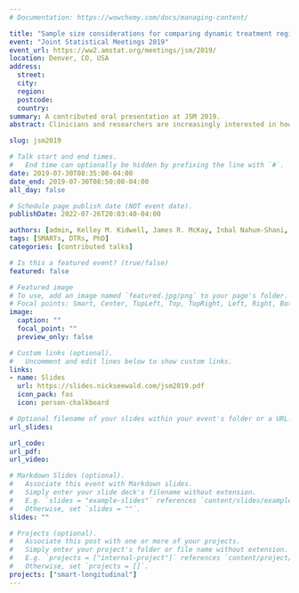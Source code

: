 ```yaml
---
# Documentation: https://wowchemy.com/docs/managing-content/

title: "Sample size considerations for comparing dynamic treatment regimens in a SMART with a longitudinal outcome"
event: "Joint Statistical Meetings 2019"
event_url: https://ww2.amstat.org/meetings/jsm/2019/
location: Denver, CO, USA
address:
  street:
  city:
  region:
  postcode:
  country:
summary: A contributed oral presentation at JSM 2019.
abstract: Clinicians and researchers are increasingly interested in how best to individualize interventions. A dynamic treatment regimen (DTR) is a sequence of pre-specified decision rules which guide the delivery of a course of treatments that is tailored to the changing needs of the individual. The sequential multiple-assignment randomized trial (SMART) is a research tool that can be used to inform the construction of effective DTRs. We introduce sample size formulae for SMARTs in which the primary aim is to compare two embedded DTRs using a continuous repeated-measures outcome collected at three timepoints throughout the study. The method is based on a longitudinal analysis that accounts for unique features of a SMART, including modeling constraints and the over/under-representation of different sequences of treatment among participants. We also extend the method to choose both sample size and the number of measurement occasions in a SMART in order to maximize statistical power subject to a budget constraint. We illustrate the method using ENGAGE, a SMART aimed at developing a DTR for re-engaging patients with alcohol and/or cocaine use disorders who have dropped out of treatment. 

slug: jsm2019

# Talk start and end times.
#   End time can optionally be hidden by prefixing the line with `#`.
date: 2019-07-30T08:35:00-04:00
date_end: 2019-07-30T08:50:00-04:00
all_day: false

# Schedule page publish date (NOT event date).
publishDate: 2022-07-26T20:03:40-04:00

authors: [admin, Kelley M. Kidwell, James R. McKay, Inbal Nahum-Shani, Tianshuang Wu, Daniel Almirall]
tags: [SMARTs, DTRs, PhD]
categories: [contributed talks]

# Is this a featured event? (true/false)
featured: false

# Featured image
# To use, add an image named `featured.jpg/png` to your page's folder. 
# Focal points: Smart, Center, TopLeft, Top, TopRight, Left, Right, BottomLeft, Bottom, BottomRight.
image:
  caption: ""
  focal_point: ""
  preview_only: false

# Custom links (optional).
#   Uncomment and edit lines below to show custom links.
links:
- name: Slides
  url: https://slides.nickseewald.com/jsm2019.pdf
  icon_pack: fas
  icon: person-chalkboard

# Optional filename of your slides within your event's folder or a URL.
url_slides:

url_code:
url_pdf:
url_video:

# Markdown Slides (optional).
#   Associate this event with Markdown slides.
#   Simply enter your slide deck's filename without extension.
#   E.g. `slides = "example-slides"` references `content/slides/example-slides.md`.
#   Otherwise, set `slides = ""`.
slides: ""

# Projects (optional).
#   Associate this post with one or more of your projects.
#   Simply enter your project's folder or file name without extension.
#   E.g. `projects = ["internal-project"]` references `content/project/deep-learning/index.md`.
#   Otherwise, set `projects = []`.
projects: ["smart-longitudinal"]
---
```

